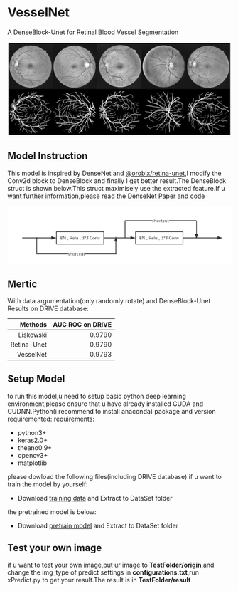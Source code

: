 # VesselNet
A DenseBlock-Unet for Retinal Blood Vessel Segmentation

![TestResult](/DataSet/test.jpg)

## Model Instruction
This model is inspired by DenseNet and [@orobix/retina-unet][5],I modify the Conv2d block to DenseBlock and finally I get better result.The DenseBlock struct is shown below.This struct maximisely use the extracted feature.If u want further information,please read the [DenseNet Paper][3] and [code][4]

![DenseBlock](DenseBlock.png)


## Mertic
With data argumentation(only randomly rotate) and DenseBlock-Unet
Results on DRIVE database:

|Methods|AUC ROC on DRIVE|
|-:|-:|
|Liskowski|0.9790|
|Retina-Unet|0.9790|
|VesselNet|0.9793|

## Setup Model
to run this model,u need to setup basic python deep learning environment,please ensure that u have already installed CUDA and CUDNN.Python(i recommend to install anaconda) package and version requiremented:
requirements:
- python3+
- keras2.0+
- theano0.9+
- opencv3+
- matplotlib

please dowload the following files(including DRIVE database) if u want to train the model by yourself:

- Download [training data][1] and Extract to DataSet folder

the pretrained model is below:

- Download [pretrain model][2] and Extract to DataSet folder


## Test your own image
if u want to test your own image,put ur image to **TestFolder/origin**,and change the img_type of predict settings in **configurations.txt**,run xPredict.py to get your result.The result is in **TestFolder/result**


[1]: https://drive.google.com/open?id=1fDlnqeuGlX93lUkXEEWcImSFoIufLhRe
[2]: https://drive.google.com/open?id=1VVQveyxHIB4OT74Lk4M86GLddSupIZKO
[3]: https://arxiv.org/pdf/1608.06993.pdf
[4]: https://github.com/liuzhuang13/DenseNet 
[5]: https://github.com/orobix/retina-unet
[4]: https://github.com/liuzhuang13/DenseNet 
